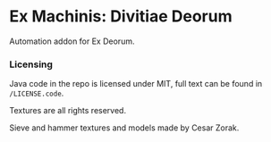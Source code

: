 # Ex Machinis: Divitiae Deorum
Automation addon for Ex Deorum.

### Licensing
Java code in the repo is licensed under MIT, full text can be found in `/LICENSE.code`.

Textures are all rights reserved.

Sieve and hammer textures and models made by Cesar Zorak.

